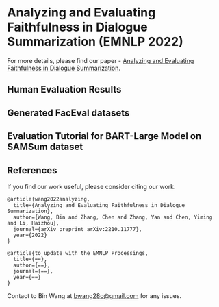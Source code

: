 # Analyzing and Evaluating Faithfulness in Dialogue Summarization (EMNLP 2022)

For more details, please find our paper - [Analyzing and Evaluating Faithfulness in Dialogue Summarization](https://arxiv.org/abs/2210.11777).

## Human Evaluation Results

## Generated FacEval datasets



## Evaluation Tutorial for BART-Large Model on SAMSum dataset

## References

If you find our work useful, please consider citing our work.

```
@article{wang2022analyzing,
  title={Analyzing and Evaluating Faithfulness in Dialogue Summarization},
  author={Wang, Bin and Zhang, Chen and Zhang, Yan and Chen, Yiming and Li, Haizhou},
  journal={arXiv preprint arXiv:2210.11777},
  year={2022}
}
```

```
@article{to update with the EMNLP Processings,
  title={==},
  author={==},
  journal={==},
  year={==}
}
```

Contact to Bin Wang at [bwang28c@gmail.com](mailto:bwang28c@gmail.com) for any issues.